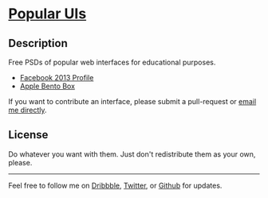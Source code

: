 # [Popular UIs](http://lukechesser.github.io/Popular-UIs/)

## Description

Free PSDs of popular web interfaces for educational purposes.

- [Facebook 2013 Profile](http://imlk.me/ZFWC08)
- [Apple Bento Box](http://imlk.me/10SQ7lQ)

If you want to contribute an interface, please submit a pull-request or [email me directly](mailto:luke@ooomf.com).

## License

Do whatever you want with them. Just don't redistribute them as your own, please.

<hr>

Feel free to follow me on [Dribbble](http://dribbble.com/lukechesser), [Twitter](https://twitter.com/lukechesser), or [Github](https://github.com/lukechesser) for updates.

